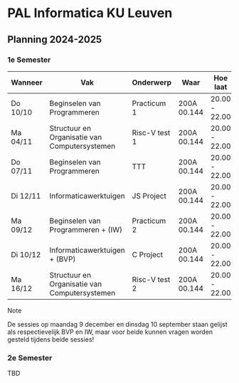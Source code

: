 # PAL Informatica KU Leuven

## Planning 2024-2025

### 1e Semester

| Wanneer  | Vak                                           | Onderwerp             | Waar        | Hoe laat      |
|----------|-----------------------------------------------|-----------------------|-------------|---------------|
| Do 10/10 | Beginselen van Programmeren                   | Practicum 1           | 200A 00.144 | 20.00 - 22.00 |
| Ma 04/11 | Structuur en Organisatie van Computersystemen | Risc-V test 1         | 200A 00.144 | 20.00 - 22.00 |
| Do 07/11 | Beginselen van Programmeren                   | TTT                   | 200A 00.144 | 20.00 - 22.00 |
| Di 12/11 | Informaticawerktuigen                         | JS Project            | 200A 00.144 | 20.00 - 22.00 |
| Ma 09/12 | Beginselen van Programmeren + (IW)            | Practicum 2           | 200A 00.144 | 20.00 - 22.00 |
| Di 10/12 | Informaticawerktuigen + (BVP)                 | C Project             | 200A 00.144 | 20.00 - 22.00 |
| Ma 16/12 | Structuur en Organisatie van Computersystemen | Risc-V test 2         | 200A 00.144 | 20.00 - 22.00 |

> [!NOTE]  
> De sessies op maandag 9 december en dinsdag 10 september staan gelijst als respectievelijk BVP en IW, maar voor beide kunnen vragen worden gesteld tijdens beide sessies!

### 2e Semester

TBD
<!---
| Wanneer  | Vak                                           | Onderwerp             | Waar        | Hoe laat      |
|----------|-----------------------------------------------|-----------------------|-------------|---------------|
| Di 12/03 | Objectgericht Programmeren                    | Project iteratie 1    | 200A 00.144 | 20.00 - 22.00 |
| Di 19/03 | Natuurkunde voor Informatici I                | OZ 1 tem 4            | 200A 00.144 | 20.00 - 22.00 |
| Ma 15/04 | Natuurkunde voor Informatici I                | OZ 1 tem 5, TTT       | 200A 00.144 | 20.00 - 22.00 |
| Di 16/04 | Objectgericht Programmeren                    | Project iteratie 2    | 200A 00.144 | 20.00 - 22.00 |
| Di 14/05 | Natuurkunde voor Informatici I                | OZ 6 tem 9            | 200A 00.144 | 20.00 - 22.00 |
| Di 21/05 | Objectgericht Programmeren                    | Project iteratie 3    | 200A 00.144 | 20.00 - 22.00 |
--->
